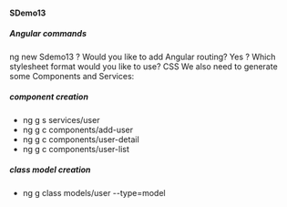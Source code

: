 #### SDemo13

##### Angular commands
ng new Sdemo13
? Would you like to add Angular routing? Yes
? Which stylesheet format would you like to use? CSS
We also need to generate some Components and Services:

##### component creation

+ ng g s services/user
+ ng g c components/add-user
+ ng g c components/user-detail
+ ng g c components/user-list

##### class model creation

+ ng g class models/user --type=model


